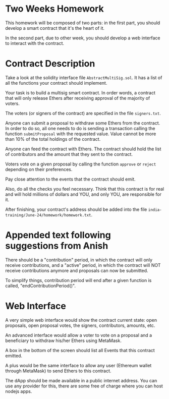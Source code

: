 # Two Weeks Homework

This homework will be composed of two parts: in the first
part, you should develop a smart contract that it's the
heart of it.

In the second part, due to other week, you should develop
a web interface to interact with the contract.

# Contract Description

Take a look at the solidity interface file `AbstractMultiSig.sol`.
It has a list of all the functions your contract should implement.

Your task is to build a multisig smart contract. In order
words, a contract that will only release Ethers after
receiving approval of the majority of voters.

The voters (or signers of the contract) are specified in
the file `signers.txt`.

Anyone can submit a proposal to withdraw some Ethers from
the contract. In order to do so, all one needs to do is
sending a transaction calling the function `submitProposal`
with the requested value. Value cannot be more than 10%
of the total holdings of the contract.

Anyone can feed the contract with Ethers. The contract should
hold the list of contributors and the amount that they sent
to the contract.

Voters vote on a given proposal by calling the function
`approve` or `reject` depending on their preferences.

Pay close attention to the events that the contract should
emit.

Also, do all the checks you feel necessary. Think that this
contract is for real and will hold millions of dollars and YOU,
and only YOU, are responsible for it.

After finishing, your contract's address should be added into
the file `india-training/June-24/homework/homework.txt`.

# Appended text following suggestions from Anish

There should be a "contribution" period, in which the contract
will only receive contributions, and a "active" period, in which
the contract will NOT receive contributions anymore and proposals
can now be submitted.

To simplify things, contribution period will end after a given
function is called, "endContributionPeriod()".

# Web Interface

A very simple web interface would show the contract current
state: open proposals, open proposal votes, the signers,
contributors, amounts, etc.

An advanced interface would allow a voter to vote on a proposal
and a beneficiary to withdraw his/her Ethers using MetaMask.

A box in the bottom of the screen should list all Events that
this contract emitted.

A plus would be the same interface to allow any user (Ethereum
wallet through MetaMask) to send Ethers to this contract.

The dApp should be made available in a public internet address.
You can use any provider for this, there are some free of charge
where you can host nodejs apps.
